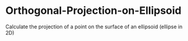 # Orthogonal-Projection-on-Ellipsoid
Calculate the projection of a point on the surface of an ellipsoid (ellipse in 2D)
